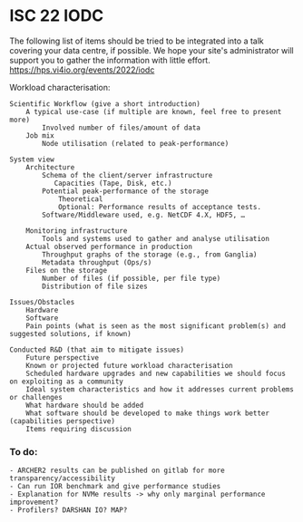 # ISC 22 IODC
The following list of items should be tried to be integrated into a talk covering your data centre, if possible. We hope your site's administrator will support you to gather the information with little effort.
https://hps.vi4io.org/events/2022/iodc

Workload characterisation: 
```
Scientific Workflow (give a short introduction)
    A typical use-case (if multiple are known, feel free to present more)
        Involved number of files/amount of data
    Job mix
        Node utilisation (related to peak-performance)

System view
    Architecture
        Schema of the client/server infrastructure
           Capacities (Tape, Disk, etc.)
        Potential peak-performance of the storage
            Theoretical
            Optional: Performance results of acceptance tests.
        Software/Middleware used, e.g. NetCDF 4.X, HDF5, …

    Monitoring infrastructure
        Tools and systems used to gather and analyse utilisation
    Actual observed performance in production
        Throughput graphs of the storage (e.g., from Ganglia)
        Metadata throughput (Ops/s)
    Files on the storage
        Number of files (if possible, per file type)
        Distribution of file sizes

Issues/Obstacles
    Hardware
    Software
    Pain points (what is seen as the most significant problem(s) and suggested solutions, if known)

Conducted R&D (that aim to mitigate issues)
    Future perspective
    Known or projected future workload characterisation
    Scheduled hardware upgrades and new capabilities we should focus on exploiting as a community
    Ideal system characteristics and how it addresses current problems or challenges
    What hardware should be added
    What software should be developed to make things work better (capabilities perspective)
    Items requiring discussion
``` 

### To do: 

    - ARCHER2 results can be published on gitlab for more transparency/accessibility 
    - Can run IOR benchmark and give performance studies 
    - Explanation for NVMe results -> why only marginal performance improvement? 
    - Profilers? DARSHAN IO? MAP? 